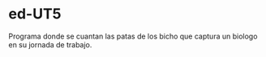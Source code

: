 # ed-UT5
Programa donde se cuantan las patas de los bicho que captura un biologo en su jornada de trabajo.
